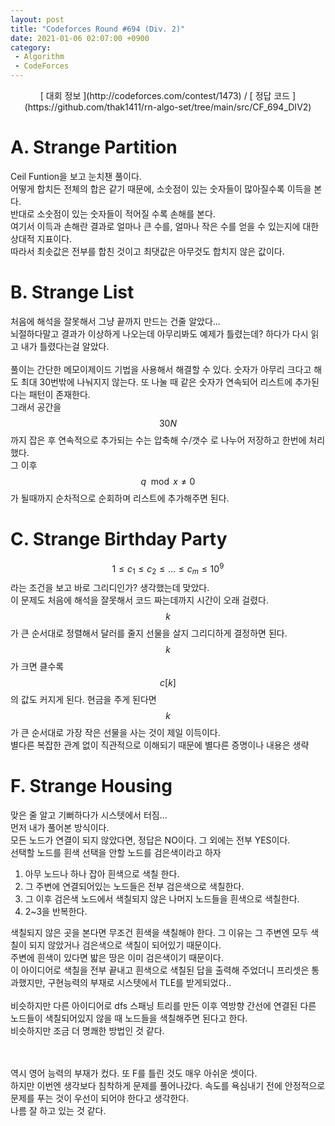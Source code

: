```yaml
---
layout: post
title: "Codeforces Round #694 (Div. 2)"
date: 2021-01-06 02:07:00 +0900
category:
 - Algorithm
 - CodeForces
---
```

<script type="text/javascript" 
src="https://cdn.mathjax.org/mathjax/latest/MathJax.js?config=TeX-AMS_HTML">
</script>
<center>
<div markdown="1">
[ 대회 정보 ](http://codeforces.com/contest/1473) / [ 정답 코드 ](https://github.com/thak1411/rn-algo-set/tree/main/src/CF_694_DIV2)
</div>
</center>

# A. Strange Partition

Ceil Funtion을 보고 눈치챈 풀이다.  
어떻게 합치든 전체의 합은 같기 때문에, 소숫점이 있는 숫자들이 많아질수록 이득을 본다.  
반대로 소숫점이 있는 숫자들이 적어질 수록 손해를 본다.  
여기서 이득과 손해란 결과로 얼마나 큰 수를, 얼마나 작은 수를 얻을 수 있는지에 대한 상대적 지표이다.  
따라서 최솟값은 전부를 합친 것이고 최댓값은 아무것도 합치지 않은 값이다.

# B. Strange List

처음에 해석을 잘못해서 그냥 끝까지 만드는 건줄 알았다...  
뇌절하다말고 결과가 이상하게 나오는데 아무리봐도 예제가 틀렸는데? 하다가 다시 읽고 내가 틀렸다는걸 알았다.<br />  
풀이는 간단한 메모이제이드 기법을 사용해서 해결할 수 있다. 
숫자가 아무리 크다고 해도 최대 30번밖에 나눠지지 않는다. 또 나눌 때 같은 숫자가 연속되어 리스트에 추가된다는 패턴이 존재한다.  
그래서 공간을 $$30N$$ 까지 잡은 후 연속적으로 추가되는 수는 압축해 수/갯수 로 나누어 저장하고 한번에 처리했다.  
그 이후 $$q \mod x \ne 0$$가 될때까지 순차적으로 순회하며 리스트에 추가해주면 된다.  

# C. Strange Birthday Party

$$ 1 \le c_1 \le c_2 \le \ldots \le c_m \le 10^9 $$ 라는 조건을 보고 바로 그리디인가? 생각했는데 맞았다.  
이 문제도 처음에 해석을 잘못해서 코드 짜는데까지 시간이 오래 걸렸다.  
$$k$$가 큰 순서대로 정렬해서 달러를 줄지 선물을 살지 그리디하게 결정하면 된다.  
$$k$$가 크면 클수록 $$c[k]$$의 값도 커지게 된다. 현금을 주게 된다면 $$k$$가 큰 순서대로 가장 작은 선물을 사는 것이 제일 이득이다.  
별다른 복잡한 관계 없이 직관적으로 이해되기 때문에 별다른 증명이나 내용은 생략

# F. Strange Housing

맞은 줄 알고 기뻐하다가 시스텟에서 터짐...  
먼저 내가 풀어본 방식이다.  
모든 노드가 연결이 되지 않았다면, 정답은 NO이다. 그 외에는 전부 YES이다.  
선택할 노드를 흰색 선택을 안할 노드를 검은색이라고 하자  
1. 아무 노드나 하나 잡아 흰색으로 색칠 한다.
2. 그 주변에 연결되어있는 노드들은 전부 검은색으로 색칠한다.
3. 그 이후 검은색 노드에서 색칠되지 않은 나머지 노드들을 흰색으로 색칠한다.
4. 2~3을 반복한다.  

색칠되지 않은 곳을 본다면 무조건 흰색을 색칠해야 한다. 그 이유는 그 주변엔 모두 색칠이 되지 않았거나 검은색으로 색칠이 되어있기 때문이다.  
주변에 흰색이 있다면 밟은 땅은 이미 검은색이기 때문이다.  
이 아이디어로 색칠을 전부 끝내고 흰색으로 색칠된 답을 출력해 주었더니 프리셋은 통과했지만, 구현능력의 부재로 시스텟에서 TLE를 받게되었다..<br />  
비슷하지만 다른 아이디어로 dfs 스패닝 트리를 만든 이후 역방향 간선에 연결된 다른 노드들이 색칠되어있지 않을 때 노드들을 색칠해주면 된다고 한다.  
비슷하지만 조금 더 명쾌한 방법인 것 같다.<br /><br /><br />  

역시 영어 능력의 부재가 컸다. 또 F를 틀린 것도 매우 아쉬운 셋이다.  
하지만 이번엔 생각보다 침착하게 문제를 풀어나갔다. 속도를 욕심내기 전에 안정적으로 문제를 푸는 것이 우선이 되어야 한다고 생각한다.  
나름 잘 하고 있는 것 같다.